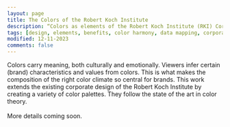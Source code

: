 ```yaml
---
layout: page
title: The Colors of the Robert Koch Institute
description: “Colors as elements of the Robert Koch Institute (RKI) Corporate Design”
tags: [design, elements, benefits, color harmony, data mapping, corporate design, color]
modified: 12-11-2023
comments: false
---
```


Colors carry meaning, both culturally and emotionally. Viewers infer certain (brand) characteristics and values from colors. This is what makes the composition of the right color climate so central for brands. This work extends the existing corporate design of the Robert Koch Institute by creating a variety of color palettes. They follow the state of the art in color theory. </br>
</br>
More details coming soon.</br>
